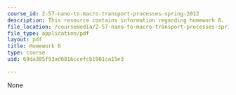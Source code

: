 ```yaml
---
course_id: 2-57-nano-to-macro-transport-processes-spring-2012
description: This resource contains information regarding homework 6.
file_location: /coursemedia/2-57-nano-to-macro-transport-processes-spring-2012/69da385f93ad0816ccefcb1901ca15e3_MIT2_57S12_hw_6.pdf
file_type: application/pdf
layout: pdf
title: Homework 6
type: course
uid: 69da385f93ad0816ccefcb1901ca15e3

---
```

None